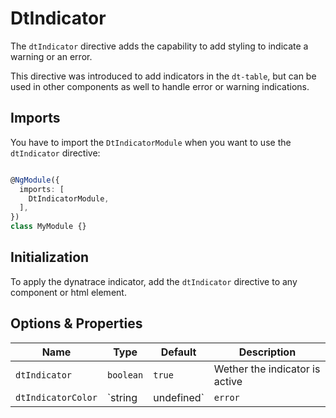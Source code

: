 # DtIndicator

The `dtIndicator` directive adds the capability to add styling to indicate a warning or an error. 

This directive was introduced to add indicators in the `dt-table`, but can be used in other components as well to handle error or warning indications. 

## Imports

You have to import the `DtIndicatorModule` when you want to use the `dtIndicator` directive:

```typescript

@NgModule({
  imports: [
    DtIndicatorModule,
  ],
})
class MyModule {}

```

## Initialization

To apply the dynatrace indicator, add the `dtIndicator` directive to any component or html element.

## Options & Properties

| Name | Type | Default | Description |
| --- | --- | --- | --- |
| `dtIndicator` | `boolean` | `true` | Wether the indicator is active | 
| `dtIndicatorColor` | `string | undefined` | `error` | Sets color. Possible options: <ul><li><code>error</code></li><li><code>warning</code></li></ul> |
